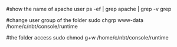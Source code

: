 #show the name of apache user
ps -ef | grep apache | grep -v grep

#change  user group of the folder
sudo chgrp www-data /home/c/nbt/console/runtime

#the folder access
sudo chmod g+w /home/c/nbt/console/runtime